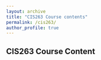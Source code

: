 ```yaml
---
layout: archive
title: "CIS263 Course contents"
permalink: /cis263/
author_profile: true
---
```



## CIS263 Course Content